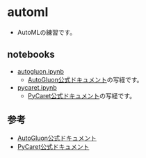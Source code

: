 # automl
- AutoMLの練習です。

## notebooks
- [autogluon.ipynb][autogluon.ipynb]
    - [AutoGluon公式ドキュメント][autogluon-docs]の写経です。
- [pycaret.ipynb][pycaret.ipynb]
    - [PyCaret公式ドキュメント][pycaret-docs]の写経です。

[autogluon.ipynb]:./notebooks/autogluon.ipynb
[pycaret.ipynb]:./notebooks/pycaret.ipynb

## 参考
- [AutoGluon公式ドキュメント][autogluon-docs]
- [PyCaret公式ドキュメント][pycaret-docs]


[autogluon-docs]:https://auto.gluon.ai/stable/index.html
[pycaret-docs]:https://pycaret.org/